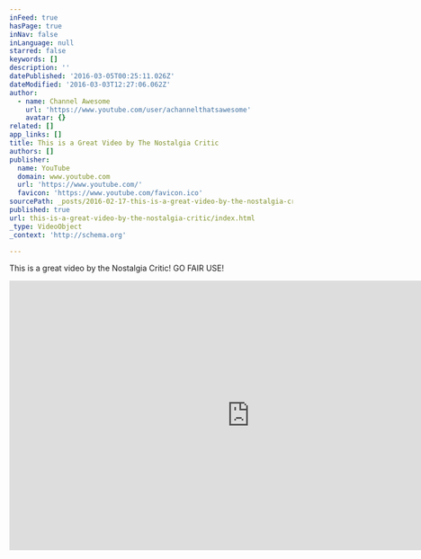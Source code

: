```yaml
---
inFeed: true
hasPage: true
inNav: false
inLanguage: null
starred: false
keywords: []
description: ''
datePublished: '2016-03-05T00:25:11.026Z'
dateModified: '2016-03-03T12:27:06.062Z'
author:
  - name: Channel Awesome
    url: 'https://www.youtube.com/user/achannelthatsawesome'
    avatar: {}
related: []
app_links: []
title: This is a Great Video by The Nostalgia Critic
authors: []
publisher:
  name: YouTube
  domain: www.youtube.com
  url: 'https://www.youtube.com/'
  favicon: 'https://www.youtube.com/favicon.ico'
sourcePath: _posts/2016-02-17-this-is-a-great-video-by-the-nostalgia-critic.md
published: true
url: this-is-a-great-video-by-the-nostalgia-critic/index.html
_type: VideoObject
_context: 'http://schema.org'

---
```

This is a great video by the Nostalgia Critic! GO FAIR USE!

<iframe src="https://cdn.embedly.com/widgets/media.html?src=https%3A%2F%2Fwww.youtube.com%2Fembed%2FzVqFAMOtwaI%3Ffeature%3Doembed&amp;url=https%3A%2F%2Fwww.youtube.com%2Fwatch%3Fv%3DzVqFAMOtwaI&amp;image=https%3A%2F%2Fi.ytimg.com%2Fvi%2FzVqFAMOtwaI%2Fhqdefault.jpg&amp;key=b7d04c9b404c499eba89ee7072e1c4f7&amp;type=text%2Fhtml&amp;schema=youtube" width="854" height="480" scrolling="no" frameborder="0" allowfullscreen="allowfullscreen" style=""></iframe>